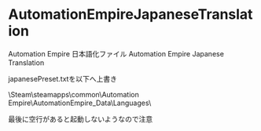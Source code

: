 # AutomationEmpireJapaneseTranslation
Automation Empire 日本語化ファイル
Automation Empire Japanese Translation

japanesePreset.txtを以下へ上書き

\Steam\steamapps\common\Automation Empire\AutomationEmpire_Data\Languages\

最後に空行があると起動しないようなので注意
